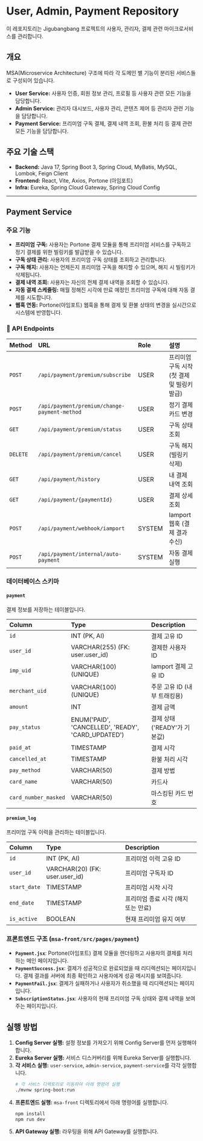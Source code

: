 # User, Admin, Payment Repository

이 레포지토리는 Jigubangbang 프로젝트의 사용자, 관리자, 결제 관련 마이크로서비스를 관리합니다.

## 개요

MSA(Microservice Architecture) 구조에 따라 각 도메인 별 기능이 분리된 서비스들로 구성되어 있습니다.

-   **User Service:** 사용자 인증, 회원 정보 관리, 프로필 등 사용자 관련 모든 기능을 담당합니다.
-   **Admin Service:** 관리자 대시보드, 사용자 관리, 콘텐츠 제어 등 관리자 관련 기능을 담당합니다.
-   **Payment Service:** 프리미엄 구독 결제, 결제 내역 조회, 환불 처리 등 결제 관련 모든 기능을 담당합니다.

## 주요 기술 스택

-   **Backend:** Java 17, Spring Boot 3, Spring Cloud, MyBatis, MySQL, Lombok, Feign Client
-   **Frontend:** React, Vite, Axios, Portone (아임포트)
-   **Infra:** Eureka, Spring Cloud Gateway, Spring Cloud Config

---

## Payment Service

### 주요 기능

-   **프리미엄 구독:** 사용자는 Portone 결제 모듈을 통해 프리미엄 서비스를 구독하고 정기 결제를 위한 빌링키를 발급받을 수 있습니다.
-   **구독 상태 관리:** 사용자의 프리미엄 구독 상태를 조회하고 관리합니다.
-   **구독 해지:** 사용자는 언제든지 프리미엄 구독을 해지할 수 있으며, 해지 시 빌링키가 삭제됩니다.
-   **결제 내역 조회:** 사용자는 자신의 전체 결제 내역을 조회할 수 있습니다.
-   **자동 결제 스케줄링:** 매월 정해진 시각에 만료 예정인 프리미엄 구독에 대해 자동 결제를 시도합니다.
-   **웹훅 연동:** Portone(아임포트) 웹훅을 통해 결제 및 환불 상태의 변경을 실시간으로 시스템에 반영합니다.

### 🔗 API Endpoints

| Method | URL                                          | Role   | 설명                                       |
| :----- | :------------------------------------------- | :----- | :----------------------------------------- |
| `POST` | `/api/payment/premium/subscribe`             | USER   | 프리미엄 구독 시작 (첫 결제 및 빌링키 발급) |
| `POST` | `/api/payment/premium/change-payment-method` | USER   | 정기 결제 카드 변경                        |
| `GET`  | `/api/payment/premium/status`                | USER   | 구독 상태 조회                             |
| `DELETE`| `/api/payment/premium/cancel`               | USER   | 구독 해지 (빌링키 삭제)                    |
| `GET`  | `/api/payment/history`                       | USER   | 내 결제 내역 조회                          |
| `GET`  | `/api/payment/{paymentId}`                   | USER   | 결제 상세 조회                             |
| `POST` | `/api/payment/webhook/iamport`               | SYSTEM | Iamport 웹훅 (결제 결과 수신)              |
| `POST` | `/api/payment/internal/auto-payment`         | SYSTEM | 자동 결제 실행                             |

### 데이터베이스 스키마

#### `payment`

결제 정보를 저장하는 테이블입니다.

| Column             | Type                                               | Description                        |
| :----------------- | :------------------------------------------------- | :--------------------------------- |
| `id`               | INT (PK, AI)                                       | 결제 고유 ID                       |
| `user_id`          | VARCHAR(255) (FK: user.user_id)                    | 결제한 사용자 ID                   |
| `imp_uid`          | VARCHAR(100) (UNIQUE)                              | Iamport 결제 고유 ID               |
| `merchant_uid`     | VARCHAR(100) (UNIQUE)                              | 주문 고유 ID (내부 트래킹용)       |
| `amount`           | INT                                                | 결제 금액                          |
| `pay_status`       | ENUM('PAID', 'CANCELLED', 'READY', 'CARD_UPDATED') | 결제 상태 ('READY'가 기본값)       |
| `paid_at`          | TIMESTAMP                                          | 결제 시각                          |
| `cancelled_at`     | TIMESTAMP                                          | 환불 처리 시각                     |
| `pay_method`       | VARCHAR(50)                                        | 결제 방법                          |
| `card_name`        | VARCHAR(50)                                        | 카드사                             |
| `card_number_masked`| VARCHAR(50)                                        | 마스킹된 카드 번호                 |

#### `premium_log`

프리미엄 구독 이력을 관리하는 테이블입니다.

| Column      | Type                  | Description                        |
| :---------- | :-------------------- | :--------------------------------- |
| `id`        | INT (PK, AI)          | 프리미엄 이력 고유 ID              |
| `user_id`   | VARCHAR(20) (FK: user.user_id) | 프리미엄 구독자 ID                 |
| `start_date`| TIMESTAMP             | 프리미엄 시작 시각                 |
| `end_date`  | TIMESTAMP             | 프리미엄 종료 시각 (해지 또는 만료) |
| `is_active` | BOOLEAN               | 현재 프리미엄 유지 여부            |

### 프론트엔드 구조 (`msa-front/src/pages/payment`)

-   **`Payment.jsx`**: Portone(아임포트) 결제 모듈을 렌더링하고 사용자의 결제를 처리하는 메인 페이지입니다.
-   **`PaymentSuccess.jsx`**: 결제가 성공적으로 완료되었을 때 리디렉션되는 페이지입니다. 결제 결과를 서버에 최종 확인하고 사용자에게 성공 메시지를 보여줍니다.
-   **`PaymentFail.jsx`**: 결제가 실패하거나 사용자가 취소했을 때 리디렉션되는 페이지입니다.
-   **`SubscriptionStatus.jsx`**: 사용자의 현재 프리미엄 구독 상태와 결제 내역을 보여주는 페이지입니다.

## 실행 방법

1.  **Config Server 실행:** 설정 정보를 가져오기 위해 Config Server를 먼저 실행해야 합니다.
2.  **Eureka Server 실행:** 서비스 디스커버리를 위해 Eureka Server를 실행합니다.
3.  **각 서비스 실행:** `user-service`, `admin-service`, `payment-service`를 각각 실행합니다.
    ```bash
    # 각 서비스 디렉토리로 이동하여 아래 명령어 실행
    ./mvnw spring-boot:run
    ```
4.  **프론트엔드 실행:** `msa-front` 디렉토리에서 아래 명령어를 실행합니다.
    ```bash
    npm install
    npm run dev
    ```
5.  **API Gateway 실행:** 라우팅을 위해 API Gateway를 실행합니다.
